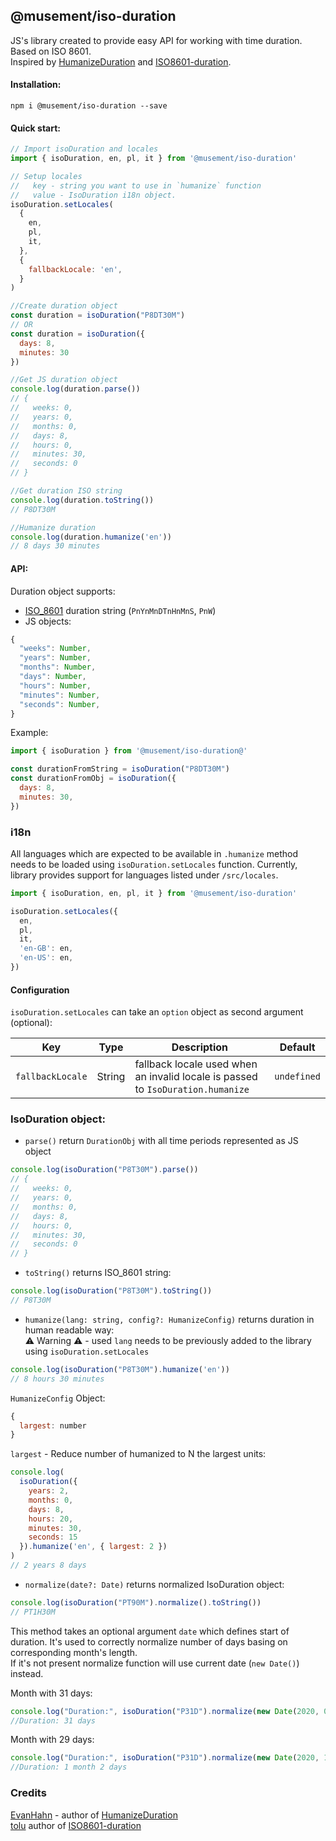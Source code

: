 ## @musement/iso-duration

JS's library created to provide easy API for working with time duration.  
Based on ISO 8601.  
Inspired by [HumanizeDuration](https://github.com/EvanHahn/HumanizeDuration.js) and [ISO8601-duration](https://github.com/tolu/ISO8601-duration).

#### Installation: 
```
npm i @musement/iso-duration --save
```

#### Quick start:
```js
// Import isoDuration and locales
import { isoDuration, en, pl, it } from '@musement/iso-duration'

// Setup locales
//   key - string you want to use in `humanize` function
//   value - IsoDuration i18n object.
isoDuration.setLocales(
  {
    en,
    pl,
    it,
  },
  {
    fallbackLocale: 'en',
  }
)

//Create duration object
const duration = isoDuration("P8DT30M")
// OR
const duration = isoDuration({
  days: 8,
  minutes: 30
})

//Get JS duration object
console.log(duration.parse())
// {
//   weeks: 0,
//   years: 0,
//   months: 0,
//   days: 8,
//   hours: 0,
//   minutes: 30,
//   seconds: 0
// }

//Get duration ISO string
console.log(duration.toString())
// P8DT30M

//Humanize duration 
console.log(duration.humanize('en'))
// 8 days 30 minutes


``` 

#### API:
Duration object supports:
 * [ISO_8601](https://en.wikipedia.org/wiki/ISO_8601#Durations) duration string (`PnYnMnDTnHnMnS`, `PnW`)
 * JS objects:
```js
{
  "weeks": Number,
  "years": Number,
  "months": Number,
  "days": Number,
  "hours": Number,
  "minutes": Number,
  "seconds": Number,
}
```

Example:

```js
import { isoDuration } from '@musement/iso-duration@'

const durationFromString = isoDuration("P8DT30M")
const durationFromObj = isoDuration({
  days: 8,
  minutes: 30,
})
```

### i18n
All languages which are expected to be available in `.humanize` method needs to be loaded using `isoDuration.setLocales`
function. Currently, library provides support for languages listed under `/src/locales`.

```js
import { isoDuration, en, pl, it } from '@musement/iso-duration'

isoDuration.setLocales({
  en,
  pl,
  it,
  'en-GB': en,
  'en-US': en,  
})
```

#### Configuration
`isoDuration.setLocales` can take an `option` object as second argument (optional):

| Key                    | Type     | Description                                                   | Default
| ---------------------- | -------- |-------------------------------------------------------------- | -----------
| `fallbackLocale`       | String   | fallback locale used when an invalid locale is passed to `IsoDuration.humanize` | `undefined`


### IsoDuration object:
* `parse()` return `DurationObj` with all time periods represented as JS object
```js
console.log(isoDuration("P8T30M").parse())
// {
//   weeks: 0,
//   years: 0,
//   months: 0,
//   days: 8,
//   hours: 0,
//   minutes: 30,
//   seconds: 0
// }
```

* `toString()` returns ISO_8601 string:
```js
console.log(isoDuration("P8T30M").toString())
// P8T30M
```

* `humanize(lang: string, config?: HumanizeConfig)` returns duration in human readable way:   
⚠ Warning ️⚠ - used `lang` needs to be previously added to the library using `isoDuration.setLocales`
```js
console.log(isoDuration("P8T30M").humanize('en'))
// 8 hours 30 minutes
```

`HumanizeConfig` Object:
```js
{
  largest: number
}
```
`largest` - Reduce number of humanized to N the largest units:
```js
console.log(
  isoDuration({
    years: 2,
    months: 0,
    days: 8,
    hours: 20,
    minutes: 30,
    seconds: 15
  }).humanize('en', { largest: 2 })
)
// 2 years 8 days
```

* `normalize(date?: Date)` returns normalized IsoDuration object:
```js
console.log(isoDuration("PT90M").normalize().toString())
// PT1H30M
```

This method takes an optional argument `date` which defines start of duration. It's used to correctly normalize number of days basing on corresponding month's length.   
If it's not present normalize function will use current date (`new Date()`) instead.

Month with 31 days:
```js
console.log("Duration:", isoDuration("P31D").normalize(new Date(2020, 0, 1)).humanize('en'))
//Duration: 31 days
```

Month with 29 days:
```js
console.log("Duration:", isoDuration("P31D").normalize(new Date(2020, 1, 1)).humanize('en'))
//Duration: 1 month 2 days
```

### Credits
[EvanHahn](https://github.com/EvanHahn) - author of [HumanizeDuration](https://github.com/EvanHahn/HumanizeDuration.js)  
[tolu](https://github.com/tolu) author of [ISO8601-duration](https://github.com/tolu/ISO8601-duration)
